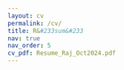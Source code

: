 ```yaml
---
layout: cv
permalink: /cv/
title: R&#233sum&#233
nav: true
nav_order: 5
cv_pdf: Resume_Raj_Oct2024.pdf
---
```


